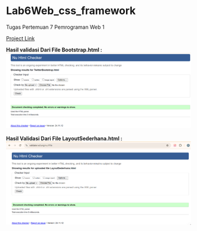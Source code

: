 # Lab6Web_css_framework
Tugas Pertemuan 7 Pemrograman Web 1 <br>

[Project Link](https://pranaa22.github.io/Lab6Web./)

**Hasil validasi Dari File Bootstrap.html :** <br>
<img src="Screenshot 2024-11-19 084244.png" img> <br>
<br>
**Hasil Validasi Dari File LayoutSederhana.html :** <br>
<img src="Screenshot 2024-11-19 083055.png" img><br>

